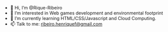- 👋 Hi, I’m @Rique-Ribeiro
- 👀 I’m interested in Web games development and environmental footprint
- 🌱 I’m currently learning HTML/CSS/Javascript and Cloud Computing.
- 📫 Talk to me: ribeiro.henriquef@gmail.com

<!---
Rique-Ribeiro/Rique-Ribeiro is a ✨ special ✨ repository because its `README.md` (this file) appears on your GitHub profile.
You can click the Preview link to take a look at your changes.
--->
